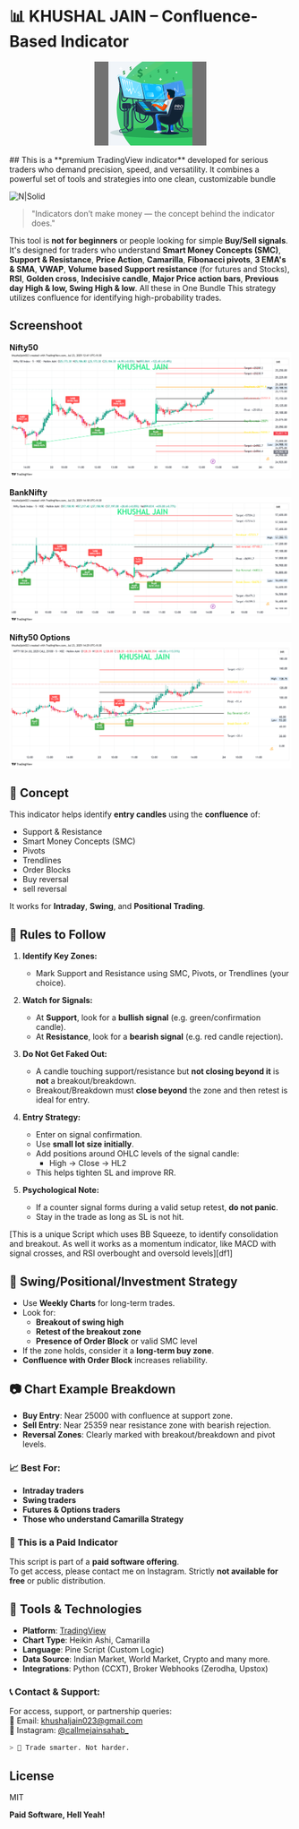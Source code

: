 # 📊 KHUSHAL JAIN – Confluence-Based Indicator
<p align="center">
  <img src="original-c93f0d6dab3179cf6ee225220fe3a592.gif" alt="Trading GIF" width="200"/>
</p>
## This is a **premium TradingView indicator** developed for serious traders who demand precision, speed, and versatility. It combines a powerful set of tools and strategies into one clean, customizable bundle

![N|Solid](https://avatars.githubusercontent.com/u/7644688?s=200&v=4/)

> "Indicators don’t make money — the concept behind the indicator does."

This tool is **not for beginners** or people looking for simple **Buy/Sell signals**. It's designed for traders who understand **Smart Money Concepts (SMC)**, **Support & Resistance**, **Price Action**, **Camarilla**, **Fibonacci pivots**, **3 EMA's & SMA**, **VWAP**, **Volume based Support resistance** (for futures and Stocks), **RSI**, **Golden cross**, **Indecisive candle**, **Major Price action bars**, **Previous day High & low, Swing High & low**. All these in One Bundle This strategy utilizes confluence for identifying high-probability trades.

## Screenshoot
**Nifty50**
![Alt](NIFTY_2025-07-23_12-41-33.png "screenshoot")

**BankNifty**
![Alt](BANKNIFTY_2025-07-23_14-18-28.png "screenshoot")

**Nifty50 Options**
![Alt](NIFTY250724C25100_2025-07-23_14-25-18.png "screenshoot")

## 🧠 Concept

This indicator helps identify **entry candles** using the **confluence** of:

- Support & Resistance
- Smart Money Concepts (SMC)
- Pivots
- Trendlines
- Order Blocks
- Buy reversal
- sell reversal

It works for **Intraday**, **Swing**, and **Positional Trading**.

## 📌 Rules to Follow

1. **Identify Key Zones:**
   - Mark Support and Resistance using SMC, Pivots, or Trendlines (your choice).
  
2. **Watch for Signals:**
   - At **Support**, look for a **bullish signal** (e.g. green/confirmation candle).
   - At **Resistance**, look for a **bearish signal** (e.g. red candle rejection).

3. **Do Not Get Faked Out:**
   - A candle touching support/resistance but **not closing beyond it** is **not** a breakout/breakdown.
   - Breakout/Breakdown must **close beyond** the zone and then retest is ideal for entry.

4. **Entry Strategy:**
   - Enter on signal confirmation.
   - Use **small lot size initially**.
   - Add positions around OHLC levels of the signal candle:
     - High → Close → HL2
   - This helps tighten SL and improve RR.

5. **Psychological Note:**
   - If a counter signal forms during a valid setup retest, **do not panic**.
   - Stay in the trade as long as SL is not hit.

[This is a unique Script which uses BB Squeeze, to identify consolidation and breakout. As well it works as a momentum indicator, like MACD with signal crosses, and RSI overbought and oversold levels][df1]

## 🔁 Swing/Positional/Investment Strategy

- Use **Weekly Charts** for long-term trades.
- Look for:
  - **Breakout of swing high**
  - **Retest of the breakout zone**
  - **Presence of Order Block** or valid SMC level
- If the zone holds, consider it a **long-term buy zone**.
- **Confluence with Order Block** increases reliability.

## 📷 Chart Example Breakdown

- **Buy Entry**: Near 25000 with confluence at support zone.
- **Sell Entry**: Near 25359 near resistance zone with bearish rejection.
- **Reversal Zones**: Clearly marked with breakout/breakdown and pivot levels.

### 📈 Best For:
- **Intraday traders**
- **Swing traders**
- **Futures & Options traders**
- **Those who understand Camarilla Strategy**

### 💸 This is a Paid Indicator

This script is part of a **paid software offering**.  
To get access, please contact me on Instagram.
Strictly **not available for free** or public distribution.

## 🧰 Tools & Technologies

- **Platform**: [TradingView](https://tradingview.com)
- **Chart Type**: Heikin Ashi, Camarilla
- **Language**: Pine Script (Custom Logic)
- **Data Source**: Indian Market, World Market, Crypto and many more.
- **Integrations**: Python (CCXT), Broker Webhooks (Zerodha, Upstox)

### 📞 Contact & Support:

For access, support, or partnership queries:  
📧 Email: [khushaljain023@gmail.com](mailto:khushaljain023@gmail.com)  
📱 Instagram: [@callmejainsahab_](https://www.instagram.com/callmejainsahab_)

```sh
> 🔐 Trade smarter. Not harder.
```

## License

MIT

**Paid Software, Hell Yeah!**

